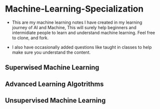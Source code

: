 # Machine-Learning-Specialization 
- This are my machine learning notes I have created in my learning journey of AI and Machine, This will surely help beginners and intermidiate people to learn and understand machine learning. Feel free to clone, and fork.

- I also have occasionally added questions like taught in classes  to help make sure you understand the content. 

## Superwised Machine Learning


## Advanced Learning Algotrithms


## Unsupervised Machine Learning

